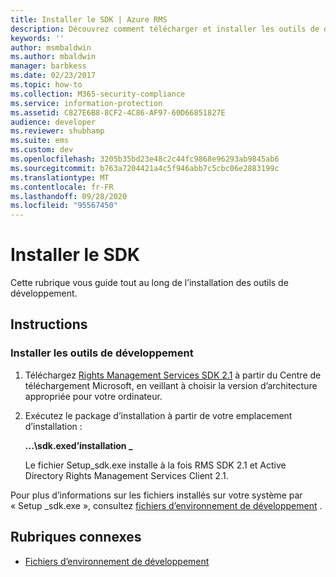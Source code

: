 ```yaml
---
title: Installer le SDK | Azure RMS
description: Découvrez comment télécharger et installer les outils de développement du kit de développement logiciel (SDK) Rights Management Services 2,1 et services AD RMS (Active Directory Rights Management Services) client 2,1.
keywords: ''
author: msmbaldwin
ms.author: mbaldwin
manager: barbkess
ms.date: 02/23/2017
ms.topic: how-to
ms.collection: M365-security-compliance
ms.service: information-protection
ms.assetid: C827E6B8-8CF2-4C86-AF97-60D66851827E
audience: developer
ms.reviewer: shubhamp
ms.suite: ems
ms.custom: dev
ms.openlocfilehash: 3205b35bd23e48c2c44fc9868e96293ab9845ab6
ms.sourcegitcommit: b763a7204421a4c5f946abb7c5cbc06e2883199c
ms.translationtype: MT
ms.contentlocale: fr-FR
ms.lasthandoff: 09/28/2020
ms.locfileid: "95567450"
---
```

# <a name="install-the-sdk"></a>Installer le SDK

Cette rubrique vous guide tout au long de l’installation des outils de développement.

## <a name="instructions"></a>Instructions

### <a name="install-the-developer-tools"></a>Installer les outils de développement

1.  Téléchargez [Rights Management Services SDK 2.1](https://www.microsoft.com/download/details.aspx?id=38397) à partir du Centre de téléchargement Microsoft, en veillant à choisir la version d’architecture appropriée pour votre ordinateur.
2.  Exécutez le package d’installation à partir de votre emplacement d’installation :

    **...\\sdk.exed’installation \_**

    Le fichier Setup\_sdk.exe installe à la fois RMS SDK 2.1 et Active Directory Rights Management Services Client 2.1.

Pour plus d’informations sur les fichiers installés sur votre système par « Setup \_sdk.exe », consultez [fichiers d’environnement de développement](sdk-elements.md) .

## <a name="related-topics"></a>Rubriques connexes

* [Fichiers d’environnement de développement](sdk-elements.md)
